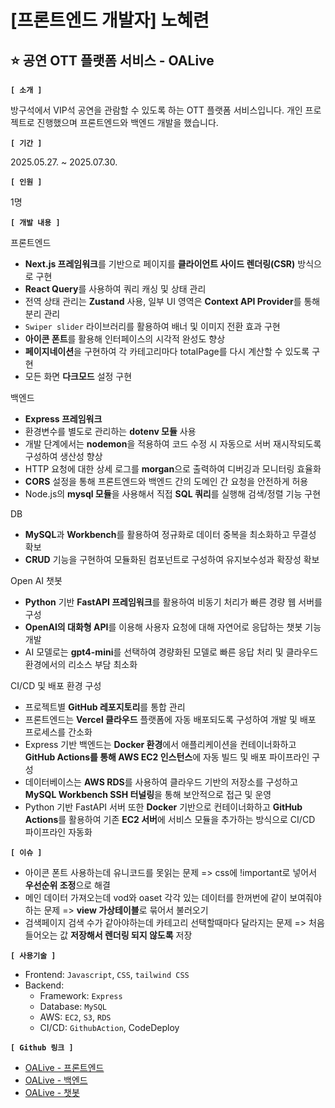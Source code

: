 # [프론트엔드 개발자] 노혜련
## ⭐ 공연 OTT 플랫폼 서비스 - OALive
**`[ 소개 ]`**

방구석에서 VIP석 공연을 관람할 수 있도록 하는 OTT 플랫폼 서비스입니다. 개인 프로젝트로 진행했으며 프론트엔드와 백엔드 개발을 했습니다.


**`[ 기간 ]`**

2025.05.27. ~ 2025.07.30.


**`[ 인원 ]`**

1명


**`[ 개발 내용 ]`**

프론트엔드

* **Next.js 프레임워크**를 기반으로 페이지를 **클라이언트 사이드 렌더링(CSR)** 방식으로 구현
* **React Query**를 사용하여 쿼리 캐싱 및 상태 관리
* 전역 상태 관리는 **Zustand** 사용, 일부 UI 영역은 **Context API Provider**를 통해 분리 관리
* `Swiper slider` 라이브러리를 활용하여 배너 및 이미지 전환 효과 구현
* **아이콘 폰트**를 활용해 인터페이스의 시각적 완성도 향상
* **페이지네이션**을 구현하여 각 카테고리마다 totalPage를 다시 계산할 수 있도록 구현
* 모든 화면 **다크모드** 설정 구현


백엔드

* **Express 프레임워크**
* 환경변수를 별도로 관리하는 **dotenv 모듈** 사용
* 개발 단계에서는 **nodemon**을 적용하여 코드 수정 시 자동으로 서버 재시작되도록 구성하여 생산성 향상
* HTTP 요청에 대한 상세 로그를 **morgan**으로 출력하여 디버깅과 모니터링 효율화
* **CORS** 설정을 통해 프론트엔드와 백엔드 간의 도메인 간 요청을 안전하게 허용
*  Node.js의 **mysql 모듈**을 사용해서 직접 **SQL 쿼리**를 실행해 검색/정렬 기능 구현


DB

* **MySQL**과 **Workbench**를 활용하여 정규화로 데이터 중복을 최소화하고 무결성 확보
* **CRUD** 기능을 구현하여 모듈화된 컴포넌트로 구성하여 유지보수성과 확장성 확보


Open AI 챗봇

* **Python** 기반 **FastAPI 프레임워크**를 활용하여 비동기 처리가 빠른 경량 웹 서버를 구성
* **OpenAI의 대화형 API**를 이용해 사용자 요청에 대해 자연어로 응답하는 챗봇 기능 개발
* AI 모델로는 **gpt4-mini**를 선택하여 경량화된 모델로 빠른 응답 처리 및 클라우드 환경에서의 리소스 부담 최소화


CI/CD 및 배포 환경 구성

* 프로젝트별 **GitHub 레포지토리**를 통합 관리
* 프론트엔드는 **Vercel 클라우드** 플랫폼에 자동 배포되도록 구성하여 개발 및 배포 프로세스를 간소화
* Express 기반 백엔드는 **Docker 환경**에서 애플리케이션을 컨테이너화하고 **GitHub Actions를 통해 AWS EC2 인스턴스**에 자동 빌드 및 배포 파이프라인 구성
* 데이터베이스는 **AWS RDS**를 사용하여 클라우드 기반의 저장소를 구성하고 **MySQL Workbench SSH 터널링**을 통해 보안적으로 접근 및 운영
* Python 기반 FastAPI 서버 또한 **Docker** 기반으로 컨테이너화하고 **GitHub Actions**를 활용하여 기존 **EC2 서버**에 서비스 모듈을 추가하는 방식으로 CI/CD 파이프라인 자동화


**`[ 이슈 ]`**

* 아이콘 폰트 사용하는데 유니코드를 못읽는 문제 => css에 !important로 넣어서 **우선순위 조정**으로 해결
* 메인 데이터 가져오는데 vod와 oaset 각각 있는 데이터를 한꺼번에 같이 보여줘야하는 문제 => **view 가상테이블**로 묶어서 불러오기
* 검색페이지 검색 수가 같아야하는데 카테고리 선택할때마다 달라지는 문제 => 처음 들어오는 값 **저장해서 렌더링 되지 않도록** 저장


**`[ 사용기술 ]`**

* Frontend: `Javascript`, `CSS`, `tailwind CSS`
* Backend:
  * Framework: `Express`
  * Database: `MySQL`
  * AWS: `EC2`, `S3`, `RDS`
  * CI/CD: `GithubAction`, CodeDeploy


**`[ Github 링크 ]`**
* [OALive - 프론트엔드](https://github.com/Zoeryeon/OA-frotend.git)
* [OALive - 백엔드](https://github.com/Zoeryeon/OA-backend.git)
* [OALive - 챗봇](https://github.com/Zoeryeon/OA-chatbot.git)




